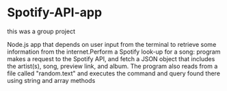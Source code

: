 # Spotify-API-app
this was a group project

Node.js app that depends on user input from the terminal to retrieve some 
information from the internet.Perform a Spotify look-up for a song: program makes a request to the Spotify API, and fetch a JSON object that 
includes the artist(s), song, preview link, and album. 
The program also reads from a file called "random.text" and executes the 
command and query found there using string and array methods
